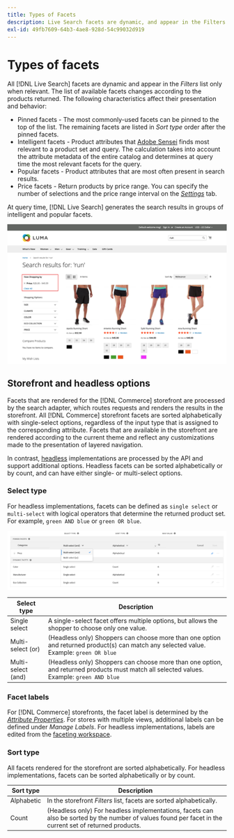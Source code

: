 ```yaml
---
title: Types of Facets
description: Live Search facets are dynamic, and appear in the Filters list when relevant.
exl-id: 49fb7609-64b3-4ae8-928d-54c99032d919
---
```

# Types of facets

All [!DNL Live Search] facets are dynamic and appear in the *Filters* list only when relevant. The list of available facets changes according to the products returned. The following characteristics affect their presentation and behavior:

* Pinned facets  - The most commonly-used facets can be pinned to the top of the list. The remaining facets are listed in *Sort type* order after the pinned facets.
* Intelligent facets - Product attributes that [Adobe Sensei](https://www.adobe.com/sensei.html) finds most relevant to a product set and query. The calculation takes into account the attribute metadata of the entire catalog and determines at query time the most relevant facets for the query.
* Popular facets - Product attributes that are most often present in search results.
* Price facets - Return products by price range. You can specify the number of selections and the price range interval on the [*Settings*](settings.md) tab.

At query time, [!DNL Live Search] generates the search results in groups of intelligent and popular facets.

![Facets - Price](assets/storefront-search-results-run-price.png)

## Storefront and headless options

Facets that are rendered for the [!DNL Commerce] storefront are processed by the search adapter, which routes requests and renders the results in the storefront. All [!DNL Commerce] storefront facets are sorted alphabetically with single-select options, regardless of the input type that is assigned to the corresponding attribute. Facets that are available in the storefront are rendered according to the current theme and reflect any customizations made to the presentation of layered navigation.

In contrast, [headless](https://devdocs.magento.com/guides/v2.4/architecture/archi_perspectives/webapi-vision.html) implementations are processed by the API and support additional options. Headless facets can be sorted alphabetically or by count, and can have either single- or multi-select options.

### Select type

For headless implementations, facets can be defined as `single select` or `multi-select` with logical operators that determine the returned product set. For example, `green AND blue` or `green OR blue`.

![Facets - Select type](assets/facets-select-type.png)

| Select type | Description |
|--- |--- |
| Single select | A single-select facet offers multiple options, but allows the shopper to choose only one value. |
| Multi-select (or) | (Headless only) Shoppers can choose more than one option and returned product(s) can match any selected value. Example: `green OR blue` |
| Multi-select (and) | (Headless only) Shoppers can choose more than one option, and returned products must match all selected values. Example: `green AND blue` |

### Facet labels

For [!DNL Commerce] storefronts, the facet label is determined by the [*Attribute Properties*](https://docs.magento.com/user-guide/stores/attribute-product-create.html). For stores with multiple views, additional labels can be defined under *Manage Labels*. For headless implementations, labels are edited from the [faceting workspace](faceting-workspace.md).

### Sort type

All facets rendered for the storefront are sorted alphabetically. For headless implementations, facets can be sorted alphabetically or by count.

| Sort type | Description |
|--- |--- |
| Alphabetic | In the storefront *Filters* list, facets are sorted alphabetically. |
| Count | (Headless only) For headless implementations, facets can also be sorted by the number of values found per facet in the current set of returned products. |
